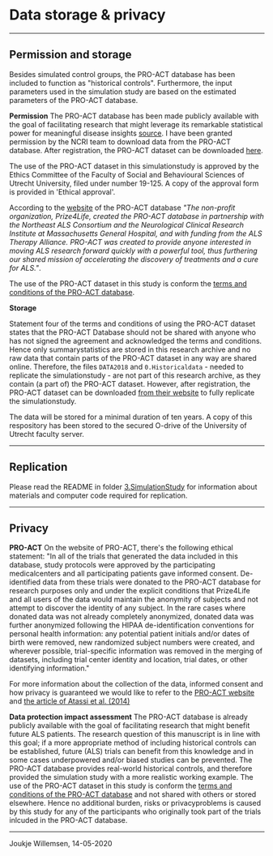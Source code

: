 Data storage & privacy
===
---
**Permission and storage**
---
Besides simulated control groups, the PRO-ACT database has been included to function as "historical controls". Furthermore, the input parameters used in the simulation study are based on the estimated parameters of the PRO-ACT database.

**Permission**
The PRO-ACT database has been made publicly available with the goal of facilitating research that might leverage its remarkable statistical power for meaningful disease insights [source](https://www.ncbi.nlm.nih.gov/pmc/articles/PMC4239834/). I have been granted permission by the NCRI team to download data from the PRO-ACT database. After registration, the PRO-ACT dataset can be downloaded [here](https://nctu.partners.org/ProACT/Data/Index/1). 

The use of the PRO-ACT dataset in this simulationstudy is approved by the Ethics Committee of the Faculty of Social and Behavioural Sciences of Utrecht University, filed under number 19-125. A copy of the approval form is provided in 'Ethical approval'. 

According to the [website](https://nctu.partners.org/ProACT/Document/DisplayLatest/5) of the PRO-ACT database *"The non-profit organization, Prize4Life, created the PRO-ACT database in partnership with the Northeast ALS Consortium and the Neurological Clinical Research Institute at Massachusetts General Hospital, and with funding from the ALS Therapy Alliance. PRO-ACT was created to provide anyone interested in moving ALS research forward quickly with a powerful tool, thus furthering our shared mission of accelerating the discovery of treatments and a cure for ALS."*. 

The use of the PRO-ACT dataset in this study is conform the [terms and conditions of the PRO-ACT database](https://nctu.partners.org/ProACT/Document/DisplayLatest/1).

**Storage**

Statement four of the terms and conditions of using the PRO-ACT dataset states that the PRO-ACT Database should not be shared with anyone who has not signed the agreement and acknowledged the terms and conditions. Hence only summarystatistics are stored in this research archive and no raw data that contain parts of the PRO-ACT dataset in any way are shared online. Therefore, the files `DATA2018` and `0.Historicaldata` - needed to replicate the simulationstudy - are not part of this research archive, as they contain (a part of) the PRO-ACT dataset. However, after registration, the PRO-ACT dataset can be downloaded [from their website](https://nctu.partners.org/ProACT/Data/Index/1) to fully replicate the simulationstudy.

The data will be stored for a minimal duration of ten years. A copy of this respository has been stored to the secured O-drive of the University of Utrecht faculty server.

---
**Replication**
---
Please read the README in folder [3.SimulationStudy](https://github.com/JoukjeWillemsen/Research-Repository-Master-Thesis/tree/master/3.SimulationStudy) for information about materials and computer code required for replication.

---
**Privacy**
---
**PRO-ACT**
On the website of PRO-ACT, there's the following ethical statement: "In all of the trials that generated the data included in this database, study protocols were approved by the participating medicalcenters and all participating patients gave informed consent. De-identified data from these trials were donated to the PRO-ACT database for research purposes only and under the explicit conditions that Prize4Life and all users of the data would maintain the anonymity of subjects and not attempt to discover the identity of any subject. In the rare cases where donated data was not already completely anonymized, donated data was further anonymized following the HIPAA de-identification conventions for personal health information: any potential patient initials and/or dates of birth were removed, new randomized subject numbers were created, and wherever possible, trial-specific information was removed in the merging of datasets, including trial center identity and location, trial dates, or other identifying information."

For more information about the collection of the data, informed consent and how privacy is guaranteed we would like to refer to the [PRO-ACT website](https://nctu.partners.org/ProACT/Document/DisplayLatest/9) and [the article of Atassi et al. (2014)](https://www.ncbi.nlm.nih.gov/pubmed/25298304)

**Data protection impact assessment**
The PRO-ACT database is already publicly available with the goal of facilitating research that might benefit future ALS patients. The research question of this manuscript is in line with this goal; if a more appropriate method of including historical controls can be established, future (ALS) trials can benefit from this knowledge and in some cases underpowered and/or biased studies can be prevented. The PRO-ACT database provides real-world historical controls, and therefore provided the simulation study with a more realistic working example. 
The use of the PRO-ACT dataset in this study is conform the [terms and conditions of the PRO-ACT database](https://nctu.partners.org/ProACT/Document/DisplayLatest/1) and not shared with others or stored elsewhere. Hence no additional burden, risks or privacyproblems is caused by this study for any of the participants who originally took part of the trials inlcuded in the PRO-ACT database.

---

Joukje Willemsen, 14-05-2020

